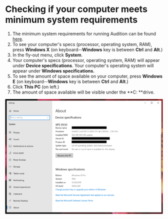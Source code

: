 # Checking if your computer meets minimum system requirements

1. The minimum system requirements for running Audition can be found [here](https://helpx.adobe.com/audition/system-requirements.html).
2. To see your computer's specs \(processor, operating system, RAM\), press **Windows X** \(on keyboard--**Windows** key is between **Ctrl** and **Alt**.\) 
3. In the fly-out menu, click **System**.
4. Your computer's specs \(processor, operating system, RAM\) will appear under **Device specifications**. Your computer's operating system will appear under **Windows specifications.**
5. To see the amount of space available on your computer, press **Windows E** \(on keyboard--**Windows** key is between **Ctrl** and **Alt**.\)
6. Click **This PC** \(on left.\)
7. The amount of space available will be visible under the **C: **drive.

![](/assets/pc-specs.png)



